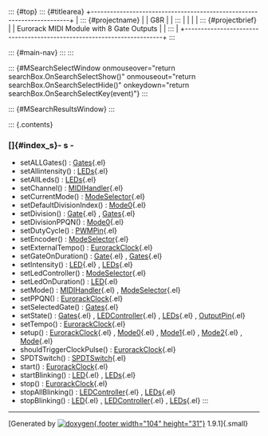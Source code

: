 ::: {#top}
::: {#titlearea}
+-----------------------------------------------------------------------+
| ::: {#projectname}                                                    |
| G8R                                                                   |
| :::                                                                   |
|                                                                       |
| ::: {#projectbrief}                                                   |
| Eurorack MIDI Module with 8 Gate Outputs                              |
| :::                                                                   |
+-----------------------------------------------------------------------+
:::

::: {#main-nav}
:::
:::

::: {#MSearchSelectWindow onmouseover="return searchBox.OnSearchSelectShow()" onmouseout="return searchBox.OnSearchSelectHide()" onkeydown="return searchBox.OnSearchSelectKey(event)"}
:::

::: {#MSearchResultsWindow}
:::

::: {.contents}
 

### []{#index_s}- s -

-   setALLGates() :
    [Gates](classGates.html#a02f76825e2dccc537b4e495b88bbedc4){.el}
-   setAllintensity() :
    [LEDs](classLEDs.html#a8ea9ceb959da8cde5f7c80542a023ac9){.el}
-   setAllLeds() :
    [LEDs](classLEDs.html#af2bb823ca5af8a88e7f98f5869b4c706){.el}
-   setChannel() :
    [MIDIHandler](classMIDIHandler.html#ab4005150c6d9387f8df78dc1d1b17d45){.el}
-   setCurrentMode() :
    [ModeSelector](classModeSelector.html#a0232058d131a73a98781552b12a3b696){.el}
-   setDefaultDivisionIndex() :
    [Mode0](classMode0.html#aba40b7f6eb84a6e8b9052081c9346e48){.el}
-   setDivision() :
    [Gate](classGate.html#a49ac696e28beeb2d158778c5588f872e){.el} ,
    [Gates](classGates.html#ad2bc306e44f4f9dc025c57cd37e7c97f){.el}
-   setDivisionPPQN() :
    [Mode0](classMode0.html#a08f962ccd2bb1a958d8b6816af2af223){.el}
-   setDutyCycle() :
    [PWMPin](classPWMPin.html#af7ef7aa814d7635cb2a1b5716823e7f9){.el}
-   setEncoder() :
    [ModeSelector](classModeSelector.html#a5b291f549e155bc4f47c35746d966221){.el}
-   setExternalTempo() :
    [EurorackClock](classEurorackClock.html#aa911fac3efe50a37cf2355046119461b){.el}
-   setGateOnDuration() :
    [Gate](classGate.html#a17f0a9f5f2d7e19367c70d6afd965fa1){.el} ,
    [Gates](classGates.html#a2450c2bb48ab40c0c81b6a717d2e30ca){.el}
-   setIntensity() :
    [LED](classLED.html#a5ccc3bc84dd08271c2b92e7dc395b042){.el} ,
    [LEDs](classLEDs.html#a6a8449ad97957877f7cfc6ff9776ad21){.el}
-   setLedController() :
    [ModeSelector](classModeSelector.html#addf7f39b68e55c83b693da4911bd5fa6){.el}
-   setLedOnDuration() :
    [LED](classLED.html#a447a6142872354a57402efe1b766526c){.el}
-   setMode() :
    [MIDIHandler](classMIDIHandler.html#a725f296f31f0c3ae7805cbcfe9f5ee90){.el}
    ,
    [ModeSelector](classModeSelector.html#a3951bcc3ea04b712d94850920b7b6031){.el}
-   setPPQN() :
    [EurorackClock](classEurorackClock.html#a6f6b794fde098d908287afb357d30cb6){.el}
-   setSelectedGate() :
    [Gates](classGates.html#a4c5925d6eaea3c640d7e23f2219d6991){.el}
-   setState() :
    [Gates](classGates.html#ac2c1de1f4bd52fbedb24f9aae00af9d9){.el} ,
    [LEDController](classLEDController.html#ab23aa7c21c0b0d98871b13b97ab17520){.el}
    , [LEDs](classLEDs.html#a763ea6fd51a29a40ddc0c39a70a4167e){.el} ,
    [OutputPin](classOutputPin.html#aad0ad1b49fdbab03f702c7fe62dc7903){.el}
-   setTempo() :
    [EurorackClock](classEurorackClock.html#a3abcd345bde222e68cd86464ae1de2ae){.el}
-   setup() :
    [EurorackClock](classEurorackClock.html#af237ef8da045ffc906547346b8e1e20d){.el}
    , [Mode0](classMode0.html#a3ddf8efd26e32d22530a1c37630bb341){.el} ,
    [Mode1](classMode1.html#aa3c75dd038802a4e3ab7381a82cfa0bd){.el} ,
    [Mode2](classMode2.html#a0cf31cb7e85618022b870d485679c2b9){.el} ,
    [Mode](classMode.html#acded67ff8ef9572e44948971385701ab){.el}
-   shouldTriggerClockPulse() :
    [EurorackClock](classEurorackClock.html#a4af4876927901a6cfc1619d2192fbb55){.el}
-   SPDTSwitch() :
    [SPDTSwitch](classSPDTSwitch.html#a90c160683f2376923bda23a9efbdfe9f){.el}
-   start() :
    [EurorackClock](classEurorackClock.html#a85a00dfdd0cd08c0b3a9d90acc5cc66b){.el}
-   startBlinking() :
    [LED](classLED.html#ab8b4d4f8a242125e8bb8f333fea3e1b5){.el} ,
    [LEDs](classLEDs.html#a5d00178936fca48853813129e26c5dea){.el}
-   stop() :
    [EurorackClock](classEurorackClock.html#ad92731fd0b8203b283be37fd83ab9e7b){.el}
-   stopAllBlinking() :
    [LEDController](classLEDController.html#a8e6acb784fdab8b7545d1e602ecc6ea2){.el}
    , [LEDs](classLEDs.html#a6cfb124344f67e7246c45e88da7bd47e){.el}
-   stopBlinking() :
    [LED](classLED.html#ab604feac943fb6f98970f08bc5e2cd98){.el} ,
    [LEDController](classLEDController.html#a947daa5c9148f080cb7485613ac5cc60){.el}
    , [LEDs](classLEDs.html#a343cdb24ad5b0ceae3fdf3086db765c5){.el}
:::

------------------------------------------------------------------------

[Generated by [![doxygen](doxygen.svg){.footer width="104"
height="31"}](https://www.doxygen.org/index.html) 1.9.1]{.small}
